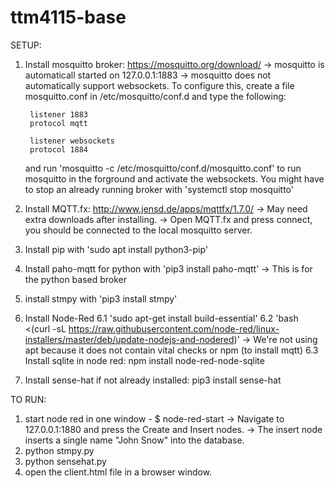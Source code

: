 # ttm4115-base

SETUP:

1. Install mosquitto broker: https://mosquitto.org/download/
	-> mosquitto is automaticall started on 127.0.0.1:1883
	-> mosquitto does not automatically support websockets. To configure this, create a file mosquitto.conf in /etc/mosquitto/conf.d and type the following:

		listener 1883
		protocol mqtt
	
		listener websockets
		protocol 1884
	
	and run 'mosquitto -c /etc/mosquitto/conf.d/mosquitto.conf' to run mosquitto in the forground and activate the websockets. You might have to stop an already running broker with 'systemctl stop mosquitto'

2. Install MQTT.fx: http://www.jensd.de/apps/mqttfx/1.7.0/
	-> May need extra downloads after installing.
	-> Open MQTT.fx and press connect, you should be connected to the local mosquitto server.

3. Install pip with 'sudo apt install python3-pip' 

4. Install paho-mqtt for python with 'pip3 install paho-mqtt'
	-> This is for the python based broker

5. install stmpy with 'pip3 install stmpy'

6. Install Node-Red
  6.1 'sudo apt-get install build-essential'
  6.2 'bash <(curl -sL https://raw.githubusercontent.com/node-red/linux-installers/master/deb/update-nodejs-and-nodered)'
	-> We're not using apt because it does not contain vital checks or npm (to install mqtt)
  6.3 Install sqlite in node red: npm install node-red-node-sqlite

7. Install sense-hat if not already installed: pip3 install sense-hat


TO RUN:

1. start node red in one window - $ node-red-start
    -> Navigate to 127.0.0.1:1880 and press the Create and Insert nodes.
    -> The insert node inserts a single name "John Snow" into the database.
2. python stmpy.py
3. python sensehat.py
4. open the client.html file in a browser window. 
